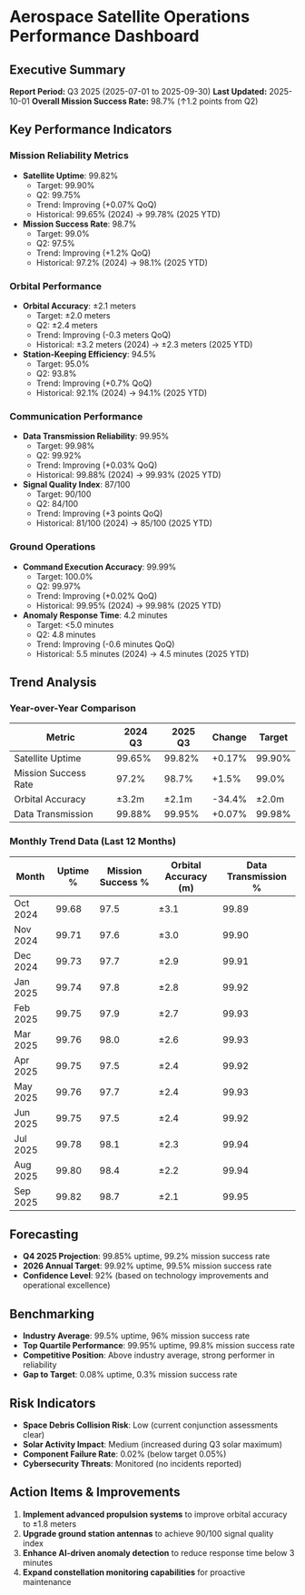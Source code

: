 # Aerospace Satellite Operations Performance Dashboard

## Executive Summary
**Report Period:** Q3 2025 (2025-07-01 to 2025-09-30)
**Last Updated:** 2025-10-01
**Overall Mission Success Rate:** 98.7% (↑1.2 points from Q2)

## Key Performance Indicators

### Mission Reliability Metrics
- **Satellite Uptime**: 99.82%
  - Target: 99.90%
  - Q2: 99.75%
  - Trend: Improving (+0.07% QoQ)
  - Historical: 99.65% (2024) → 99.78% (2025 YTD)
- **Mission Success Rate**: 98.7%
  - Target: 99.0%
  - Q2: 97.5%
  - Trend: Improving (+1.2% QoQ)
  - Historical: 97.2% (2024) → 98.1% (2025 YTD)

### Orbital Performance
- **Orbital Accuracy**: ±2.1 meters
  - Target: ±2.0 meters
  - Q2: ±2.4 meters
  - Trend: Improving (-0.3 meters QoQ)
  - Historical: ±3.2 meters (2024) → ±2.3 meters (2025 YTD)
- **Station-Keeping Efficiency**: 94.5%
  - Target: 95.0%
  - Q2: 93.8%
  - Trend: Improving (+0.7% QoQ)
  - Historical: 92.1% (2024) → 94.1% (2025 YTD)

### Communication Performance
- **Data Transmission Reliability**: 99.95%
  - Target: 99.98%
  - Q2: 99.92%
  - Trend: Improving (+0.03% QoQ)
  - Historical: 99.88% (2024) → 99.93% (2025 YTD)
- **Signal Quality Index**: 87/100
  - Target: 90/100
  - Q2: 84/100
  - Trend: Improving (+3 points QoQ)
  - Historical: 81/100 (2024) → 85/100 (2025 YTD)

### Ground Operations
- **Command Execution Accuracy**: 99.99%
  - Target: 100.0%
  - Q2: 99.97%
  - Trend: Improving (+0.02% QoQ)
  - Historical: 99.95% (2024) → 99.98% (2025 YTD)
- **Anomaly Response Time**: 4.2 minutes
  - Target: <5.0 minutes
  - Q2: 4.8 minutes
  - Trend: Improving (-0.6 minutes QoQ)
  - Historical: 5.5 minutes (2024) → 4.5 minutes (2025 YTD)

## Trend Analysis

### Year-over-Year Comparison
| Metric | 2024 Q3 | 2025 Q3 | Change | Target |
|--------|---------|---------|--------|--------|
| Satellite Uptime | 99.65% | 99.82% | +0.17% | 99.90% |
| Mission Success Rate | 97.2% | 98.7% | +1.5% | 99.0% |
| Orbital Accuracy | ±3.2m | ±2.1m | -34.4% | ±2.0m |
| Data Transmission | 99.88% | 99.95% | +0.07% | 99.98% |

### Monthly Trend Data (Last 12 Months)
| Month | Uptime % | Mission Success % | Orbital Accuracy (m) | Data Transmission % |
|-------|----------|-------------------|---------------------|-------------------|
| Oct 2024 | 99.68 | 97.5 | ±3.1 | 99.89 |
| Nov 2024 | 99.71 | 97.6 | ±3.0 | 99.90 |
| Dec 2024 | 99.73 | 97.7 | ±2.9 | 99.91 |
| Jan 2025 | 99.74 | 97.8 | ±2.8 | 99.92 |
| Feb 2025 | 99.75 | 97.9 | ±2.7 | 99.93 |
| Mar 2025 | 99.76 | 98.0 | ±2.6 | 99.93 |
| Apr 2025 | 99.75 | 97.5 | ±2.4 | 99.92 |
| May 2025 | 99.76 | 97.7 | ±2.4 | 99.93 |
| Jun 2025 | 99.75 | 97.5 | ±2.4 | 99.92 |
| Jul 2025 | 99.78 | 98.1 | ±2.3 | 99.94 |
| Aug 2025 | 99.80 | 98.4 | ±2.2 | 99.94 |
| Sep 2025 | 99.82 | 98.7 | ±2.1 | 99.95 |

## Forecasting
- **Q4 2025 Projection**: 99.85% uptime, 99.2% mission success rate
- **2026 Annual Target**: 99.92% uptime, 99.5% mission success rate
- **Confidence Level**: 92% (based on technology improvements and operational excellence)

## Benchmarking
- **Industry Average**: 99.5% uptime, 96% mission success rate
- **Top Quartile Performance**: 99.95% uptime, 99.8% mission success rate
- **Competitive Position**: Above industry average, strong performer in reliability
- **Gap to Target**: 0.08% uptime, 0.3% mission success rate

## Risk Indicators
- **Space Debris Collision Risk**: Low (current conjunction assessments clear)
- **Solar Activity Impact**: Medium (increased during Q3 solar maximum)
- **Component Failure Rate**: 0.02% (below target 0.05%)
- **Cybersecurity Threats**: Monitored (no incidents reported)

## Action Items & Improvements
1. **Implement advanced propulsion systems** to improve orbital accuracy to ±1.8 meters
2. **Upgrade ground station antennas** to achieve 90/100 signal quality index
3. **Enhance AI-driven anomaly detection** to reduce response time below 3 minutes
4. **Expand constellation monitoring capabilities** for proactive maintenance
